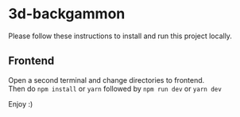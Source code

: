 # 3d-backgammon

Please follow these instructions to install and run this project locally.

## **Frontend**

Open a second terminal and change directories to frontend. <br />
Then do `npm install` or `yarn` followed by `npm run dev` or `yarn dev`

Enjoy :)
